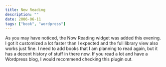 ```yaml
---
title: New Reading
description: ""
date: 2006-06-11
tags: ["book", "wordpress"]
---
```


As you may have noticed, the Now Reading widget was added this evening. I got it customized a lot faster than I expected and the full library view also works just fine. I need to add books that I am planning to read again, but it has a decent history of stuff in there now. If you read a lot and have a Wordpress blog, I would recommend checking this plugin out.
